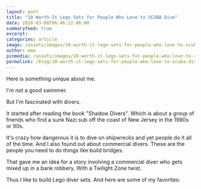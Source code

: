 ```yaml
---
layout: post
title: "10 Worth-It Lego Sets for People Who Love to SCUBA Dive"
date: 2018-03-08T06:46:22-06:00
summaryfeed: true
excerpt:  
categories: article
image: /assets/images/10-worth-it-lego-sets-for-people-who-love-to-scuba-dive.jpg
author: mew
pinmedia: /assets/images/10-worth-it-lego-sets-for-people-who-love-to-scuba-dive-pintrest.jpg
permalink: /blog/10-worth-it-lego-sets-for-people-who-love-to-scuba-dive/
---
```

Here is something unique about me.

I'm not a good swimmer.

But I'm fascinated with divers.

It started after reading the book "Shadow Divers". Which is about a group of friends who find a sunk Nazi sub off the coast of New Jersey in the 1980s or 90s. 

It's crazy how dangerous it is to dive on shipwrecks and yet people do it all of the time. And I also found out about commercial divers. These are the people you need to do things like build bridges.

That gave me an idea for a story involving a commercial diver who gets mixed up in a bank robbery. With a Twilight Zone twist. 

Thus I like to build Lego diver sets. And here are some of my favorites:

<script src="https://api.tablelabs.com/t/am7bxeba.js" defer></script>